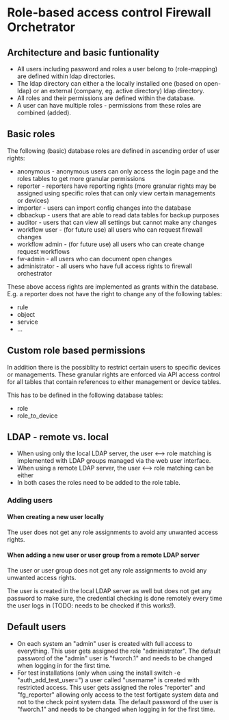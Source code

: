 # Role-based access control Firewall Orchetrator

## Architecture and basic funtionality
- All users including password and roles a user belong to (role-mapping) are defined within ldap directories.
- The ldap directory can either a the locally installed one (based on open-ldap) or an external (company, eg. active directory) ldap directory.
- All roles and their permissions are defined within the database.
- A user can have multiple roles - permissions from these roles are combined (added).

## Basic roles
The following (basic) database roles are defined in ascending order of user rights:
- anonymous - anonymous users can only access the login page and the roles tables to get more granular permissions
- reporter - reporters have reporting rights (more granular rights may be assigned using specific roles that can only view certain managements or devices)
- importer - users can import config changes into the database
- dbbackup - users that are able to read data tables for backup purposes
- auditor - users that can view all settings but cannot make any changes
- workflow user - (for future use) all users who can request firewall changes
- workflow admin - (for future use) all users who can create change request workflows
- fw-admin - all users who can document open changes
- administrator - all users who have full access rights to firewall orchestrator

These above access rights are implemented as grants within the database. E.g. a reporter does not have the right to change any of the following tables:
- rule
- object
- service
- ...

## Custom role based permissions
In addition there is the possiblity to restrict certain users to specific devices or managements. These granular rights are enforced via API access control for all tables that contain references to either management or device tables.

This has to be defined in the following database tables:
- role
- role_to_device

## LDAP - remote vs. local
- When using only the local LDAP server, the user <--> role matching is implemented with LDAP groups managed via the web user interface.
- When using a remote LDAP server, the user <--> role matching can be either
- In both cases the roles need to be added to the role table.

### Adding users

#### When creating a new user locally
The user does not get any role assignments to avoid any unwanted access rights.

#### When adding a new user or user group from a remote LDAP server

The user or user group does not get any role assignments to avoid any unwanted access rights.

The user is created in the local LDAP server as well but does not get any password to make sure, the credential checking is done remotely every time the user logs in (TODO: needs to be checked if this works!).

## Default users
- On each system an "admin" user is created with full access to everything. This user gets assigned the role "administrator". The default password of the "admin" user is "fworch.1" and needs to be changed when logging in for the first time.
- For test installations (only when using the install switch -e "auth_add_test_user=<username>") a user called "username" is created with restricted access. This user gets assigned the roles "reporter" and "fg_reporter" allowing only access to the test fortigate system data and not to the check point system data. The default password of the user is "fworch.1" and needs to be changed when logging in for the first time.
